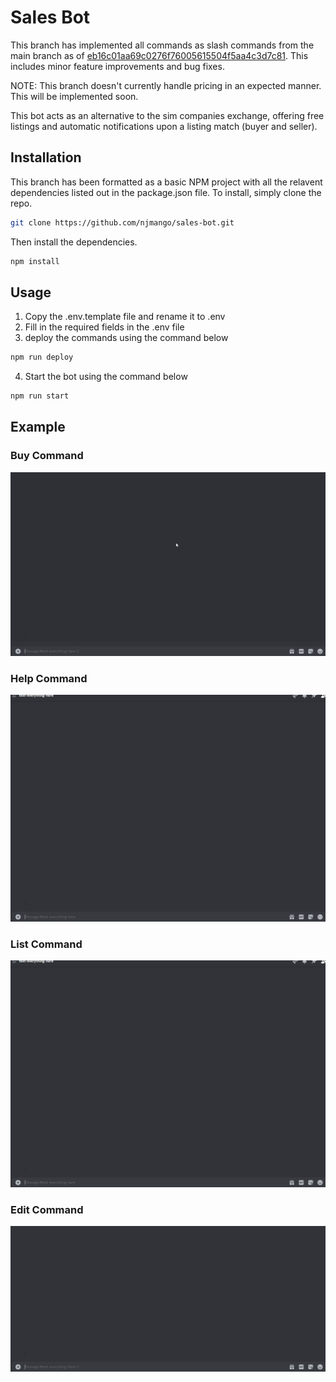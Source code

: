# Sales Bot

This branch has implemented all commands as slash commands from the main branch as of [eb16c01aa69c0276f76005615504f5aa4c3d7c81](https://github.com/njmango/sales-bot/commit/eb16c01aa69c0276f76005615504f5aa4c3d7c81). This includes minor feature improvements and bug fixes.

NOTE: This branch doesn't currently handle pricing in an expected manner. This will be implemented soon.

This bot acts as an alternative to the sim companies exchange, offering free 
listings and automatic notifications upon a listing match (buyer and seller).

## Installation

This branch has been formatted as a basic NPM project with all the relavent 
dependencies listed out in the package.json file. To install, simply clone the repo.

```bash
git clone https://github.com/njmango/sales-bot.git
```

Then install the dependencies.

```bash
npm install
```

## Usage

1. Copy the .env.template file and rename it to .env
2. Fill in the required fields in the .env file
3. deploy the commands using the command below

```bash
npm run deploy
```
4. Start the bot using the command below

```bash
npm run start
```

## Example

### Buy Command
![image](./img/buy%20example.gif)

### Help Command
![image](./img/help%20example.gif)

### List Command
![image](./img/list%20example.gif)

### Edit Command
![image](./img/edit%20example.gif)